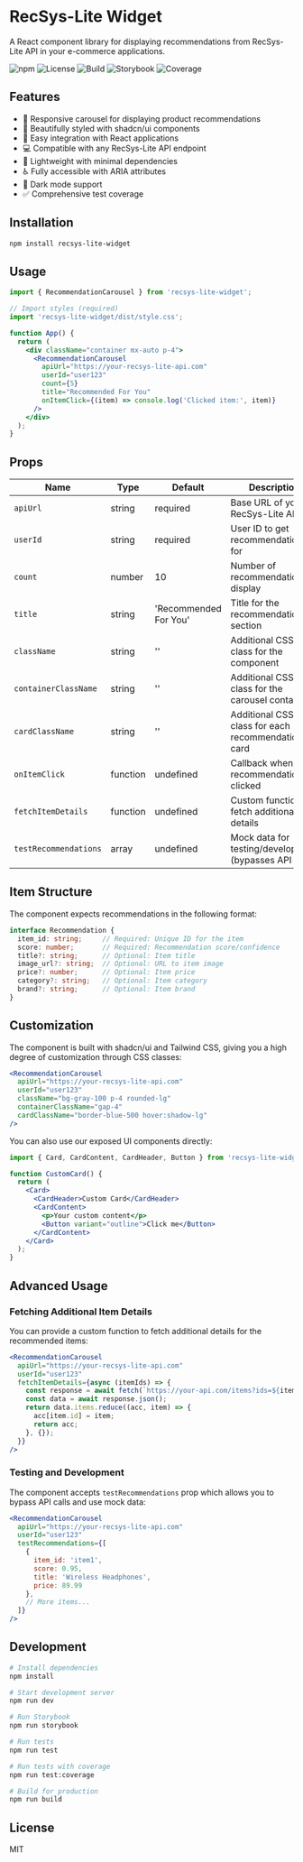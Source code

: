 # RecSys-Lite Widget

A React component library for displaying recommendations from RecSys-Lite API in your e-commerce applications.

![npm](https://img.shields.io/npm/v/recsys-lite-widget)
![License](https://img.shields.io/npm/l/recsys-lite-widget)
![Build](https://img.shields.io/badge/build-passing-brightgreen)
![Storybook](https://img.shields.io/badge/storybook-deployed-ff4785)
![Coverage](https://img.shields.io/badge/coverage-70%25-yellow)

## Features

- 🔄 Responsive carousel for displaying product recommendations
- 🎨 Beautifully styled with shadcn/ui components
- 🧩 Easy integration with React applications 
- 💻 Compatible with any RecSys-Lite API endpoint
- 📏 Lightweight with minimal dependencies
- ♿ Fully accessible with ARIA attributes
- 🌙 Dark mode support
- ✅ Comprehensive test coverage

## Installation

```bash
npm install recsys-lite-widget
```

## Usage

```jsx
import { RecommendationCarousel } from 'recsys-lite-widget';

// Import styles (required)
import 'recsys-lite-widget/dist/style.css';

function App() {
  return (
    <div className="container mx-auto p-4">
      <RecommendationCarousel 
        apiUrl="https://your-recsys-lite-api.com"
        userId="user123"
        count={5}
        title="Recommended For You"
        onItemClick={(item) => console.log('Clicked item:', item)}
      />
    </div>
  );
}
```

## Props

| Name | Type | Default | Description |
|------|------|---------|-------------|
| `apiUrl` | string | required | Base URL of your RecSys-Lite API |
| `userId` | string | required | User ID to get recommendations for |
| `count` | number | 10 | Number of recommendations to display |
| `title` | string | 'Recommended For You' | Title for the recommendations section |
| `className` | string | '' | Additional CSS class for the component |
| `containerClassName` | string | '' | Additional CSS class for the carousel container |
| `cardClassName` | string | '' | Additional CSS class for each recommendation card |
| `onItemClick` | function | undefined | Callback when a recommendation is clicked |
| `fetchItemDetails` | function | undefined | Custom function to fetch additional item details |
| `testRecommendations` | array | undefined | Mock data for testing/development (bypasses API call) |

## Item Structure

The component expects recommendations in the following format:

```typescript
interface Recommendation {
  item_id: string;     // Required: Unique ID for the item
  score: number;       // Required: Recommendation score/confidence
  title?: string;      // Optional: Item title
  image_url?: string;  // Optional: URL to item image
  price?: number;      // Optional: Item price
  category?: string;   // Optional: Item category
  brand?: string;      // Optional: Item brand
}
```

## Customization

The component is built with shadcn/ui and Tailwind CSS, giving you a high degree of customization through CSS classes:

```jsx
<RecommendationCarousel 
  apiUrl="https://your-recsys-lite-api.com"
  userId="user123"
  className="bg-gray-100 p-4 rounded-lg"
  containerClassName="gap-4"
  cardClassName="border-blue-500 hover:shadow-lg"
/>
```

You can also use our exposed UI components directly:

```jsx
import { Card, CardContent, CardHeader, Button } from 'recsys-lite-widget';

function CustomCard() {
  return (
    <Card>
      <CardHeader>Custom Card</CardHeader>
      <CardContent>
        <p>Your custom content</p>
        <Button variant="outline">Click me</Button>
      </CardContent>
    </Card>
  );
}
```

## Advanced Usage

### Fetching Additional Item Details

You can provide a custom function to fetch additional details for the recommended items:

```jsx
<RecommendationCarousel 
  apiUrl="https://your-recsys-lite-api.com"
  userId="user123"
  fetchItemDetails={async (itemIds) => {
    const response = await fetch(`https://your-api.com/items?ids=${itemIds.join(',')}`);
    const data = await response.json();
    return data.items.reduce((acc, item) => {
      acc[item.id] = item;
      return acc;
    }, {});
  }}
/>
```

### Testing and Development

The component accepts `testRecommendations` prop which allows you to bypass API calls and use mock data:

```jsx
<RecommendationCarousel 
  apiUrl="https://your-recsys-lite-api.com"
  userId="user123"
  testRecommendations={[
    {
      item_id: 'item1',
      score: 0.95,
      title: 'Wireless Headphones',
      price: 89.99
    },
    // More items...
  ]}
/>
```

## Development

```bash
# Install dependencies
npm install

# Start development server
npm run dev

# Run Storybook
npm run storybook

# Run tests
npm run test

# Run tests with coverage
npm run test:coverage

# Build for production
npm run build
```

## License

MIT